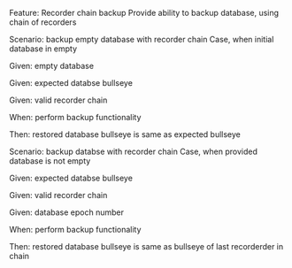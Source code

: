 Feature: Recorder chain backup
Provide ability to backup database, using chain of recorders

Scenario: backup empty database with recorder chain
Case, when initial database in empty

Given: empty database

Given: expected databse bullseye

Given: valid recorder chain

When: perform backup functionality

Then: restored database bullseye is same as expected bullseye


Scenario: backup databse with recorder chain
Case, when provided database is not empty

Given: expected databse bullseye

Given: valid recorder chain

Given: database epoch number

When: perform backup functionality

Then: restored database bullseye is same as bullseye of last recorderder in chain